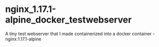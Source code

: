 # nginx_1.17.1-alpine_docker_testwebserver
A tiny test webserver that I made containerized into a docker container - nginx:1.17.1-alpine
